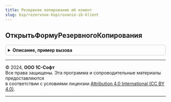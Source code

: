 ```yaml
---
title: Резервное копирование иб клиент
slug: bsp/rezervnoe-kopirovanie-ib-klient
---
```



## ОткрытьФормуРезервногоКопирования
<details style="margin: 1em 0; padding: 0.5em; border: 1px solid #ccc; border-radius: 6px;">

<summary style="font-weight: bold; cursor: pointer;">Описание, пример вызова</summary>

```bsl

// Открывает форму создания резервной копии.
//
// Параметры:
//    Параметры - Структура - параметры формы создания резервной копии.
//
Процедура ОткрытьФормуРезервногоКопирования(Параметры = Неопределено) Экспорт
```

Пример вызова
```bsl
РезервноеКопированиеИБКлиент.ОткрытьФормуРезервногоКопирования(Параметры);
```
</details>

---

© 2024, **ООО 1С-Софт**  
Все права защищены. Эта программа и сопроводительные материалы предоставляются  
в соответствии с условиями лицензии [Attribution 4.0 International (CC BY 4.0)](https://creativecommons.org/licenses/by/4.0/legalcode).

---
